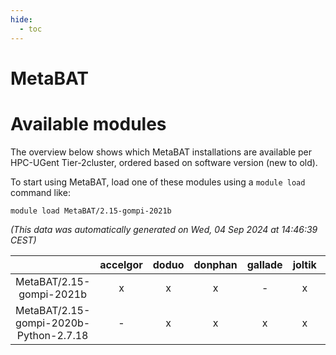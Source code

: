 ```yaml
---
hide:
  - toc
---
```


MetaBAT
=======

# Available modules


The overview below shows which MetaBAT installations are available per HPC-UGent Tier-2cluster, ordered based on software version (new to old).

To start using MetaBAT, load one of these modules using a `module load` command like:

```shell
module load MetaBAT/2.15-gompi-2021b
```

*(This data was automatically generated on Wed, 04 Sep 2024 at 14:46:39 CEST)*  

| |accelgor|doduo|donphan|gallade|joltik|shinx|skitty|
| :---: | :---: | :---: | :---: | :---: | :---: | :---: | :---: |
|MetaBAT/2.15-gompi-2021b|x|x|x|-|x|-|x|
|MetaBAT/2.15-gompi-2020b-Python-2.7.18|-|x|x|x|x|-|x|
